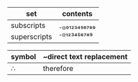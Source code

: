 

| set | contents |
| --- | --- |
| subscripts | ₋₍₎₀₁₂₃₄₅₆₇₈₉ |
| superscripts | ⁻⁽⁾¹²³⁴⁵⁶⁷⁸⁹ |

| symbol | ~direct text replacement |
| --- | --- |
| ∴ | therefore |


